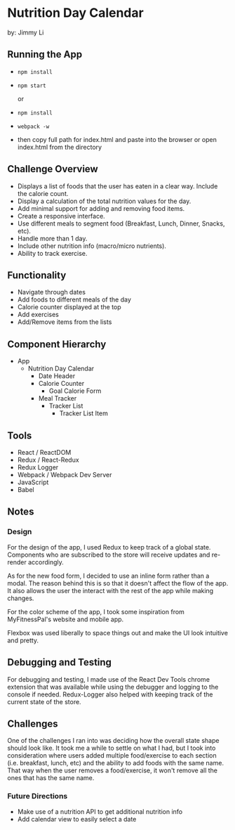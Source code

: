 # Nutrition Day Calendar
by: Jimmy Li

## Running the App
* `npm install`
* `npm start`

  or
* `npm install`
* `webpack -w`
* then copy full path for index.html and paste into the browser or open index.html from the directory

## Challenge Overview
* Displays a list of foods that the user has eaten in a clear way. Include the calorie count.
* Display a calculation of the total nutrition values for the day.
* Add minimal support for adding and removing food items.
* Create a responsive interface.
* Use different meals to segment food (Breakfast, Lunch, Dinner, Snacks, etc).
* Handle more than 1 day.
* Include other nutrition info (macro/micro nutrients).
* Ability to track exercise.

## Functionality
* Navigate through dates
* Add foods to different meals of the day
* Calorie counter displayed at the top
* Add exercises
* Add/Remove items from the lists

## Component Hierarchy
* App
  * Nutrition Day Calendar
    * Date Header
    * Calorie Counter
      * Goal Calorie Form
    * Meal Tracker
      * Tracker List
        * Tracker List Item

## Tools
* React / ReactDOM
* Redux / React-Redux
* Redux Logger
* Webpack / Webpack Dev Server
* JavaScript
* Babel

## Notes
### Design
For the design of the app, I used Redux to keep track of a global state. Components who are subscribed to the store will receive updates and re-render accordingly.

As for the new food form, I decided to use an inline form rather than a modal. The reason behind this is so that it doesn't affect the flow of the app. It also allows the user the interact with the rest of the app while making changes.

For the color scheme of the app, I took some inspiration from MyFitnessPal's website and mobile app.

Flexbox was used liberally to space things out and make the UI look intuitive and pretty.

## Debugging and Testing
For debugging and testing, I made use of the React Dev Tools chrome extension that was available while using the debugger and logging to the console if needed. Redux-Logger also helped with keeping track of the current state of the store.

## Challenges
One of the challenges I ran into was deciding how the overall state shape should look like. It took me a while to settle on what I had, but I took into consideration where users added multiple food/exercise to each section (i.e. breakfast, lunch, etc) and the ability to add foods with the same name. That way when the user removes a food/exercise, it won't remove all the ones that has the same name.

### Future Directions
* Make use of a nutrition API to get additional nutrition info
* Add calendar view to easily select a date
